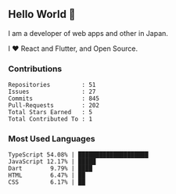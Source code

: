 ## Hello World 👋

I am a developer of web apps and other in Japan.

I ❤️ React and Flutter, and Open Source.

### Contributions

<!-- contributions start -->

    Repositories         : 51
    Issues               : 27
    Commits              : 845
    Pull-Requests        : 202
    Total Stars Earned   : 5
    Total Contributed To : 1

<!-- contributions end -->

### Most Used Languages

<!-- most-used-languages start -->

    TypeScript 54.08% | ████████████████████
    JavaScript 12.17% | █████
    Dart        9.79% | ████
    HTML        6.47% | ██
    CSS         6.17% | ██

<!-- most-used-languages end -->
